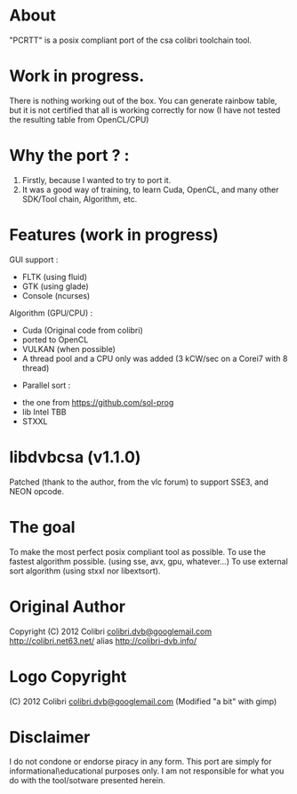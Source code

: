 # About 
"PCRTT" is a posix compliant port of the csa colibri toolchain tool.

# Work in progress.
There is nothing working out of the box.
You can generate rainbow table, but it is not certified that all is 
working correctly for now (I have not tested the resulting table from OpenCL/CPU)

# Why the port ? :
1) Firstly, because I wanted to try to port it.
2) It was a good way of training, to learn Cuda, OpenCL, and many other
   SDK/Tool chain, Algorithm, etc.

# Features (work in progress)
GUI support :
- FLTK (using fluid)
- GTK (using glade)
- Console (ncurses)

Algorithm (GPU/CPU) :
- Cuda (Original code from colibri)
- ported to OpenCL
- VULKAN (when possible)
- A thread pool and a CPU only was added (3 kCW/sec on a Corei7 with 8 thread)
* Parallel sort :
 -  the one from https://github.com/sol-prog
 -  lib Intel TBB
 - STXXL

# libdvbcsa (v1.1.0)
 Patched (thank to the author, from the vlc forum)
 to support SSE3, and NEON opcode.

# The goal
To make the most perfect posix compliant tool as possible.
To use the fastest algorithm possible. (using sse, avx, gpu, whatever...)
To use external sort algorithm (using stxxl nor libextsort).

# Original Author
Copyright (C) 2012  Colibri <colibri.dvb@googlemail.com>  
http://colibri.net63.net/ alias http://colibri-dvb.info/

# Logo Copyright
(C) 2012 Colibri <colibri.dvb@googlemail.com> 
(Modified "a bit" with gimp)

# Disclaimer
I do not condone or endorse piracy in any form.
This port are simply for informational\educational purposes only.
I am not responsible for what you do with the tool/sotware presented herein.
